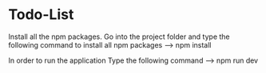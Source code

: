 # Todo-List
Install all the npm packages. Go into the project folder and type the following command to install all npm packages
--> npm install 

In order to run the application Type the following command
--> npm run dev

